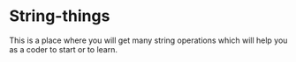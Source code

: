 # String-things
This is a place where you will get many string operations which will help you as a coder to start or to learn.
